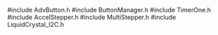 #include AdvButton.h
#include ButtonManager.h
#include TimerOne.h
#include AccelStepper.h
#include MultiStepper.h
#include LiquidCrystal_I2C.h
